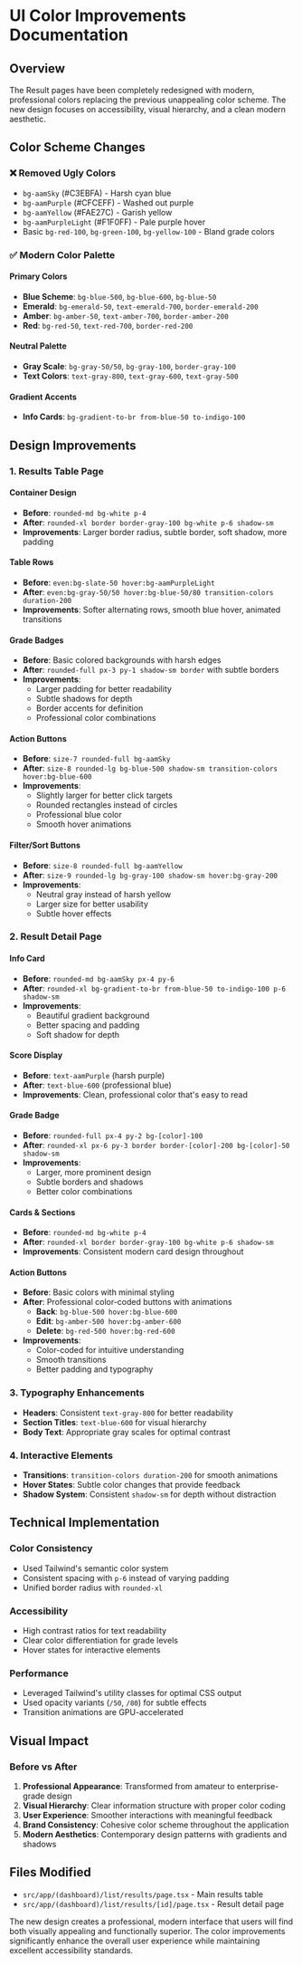 # UI Color Improvements Documentation

## Overview

The Result pages have been completely redesigned with modern, professional colors replacing the previous unappealing color scheme. The new design focuses on accessibility, visual hierarchy, and a clean modern aesthetic.

## Color Scheme Changes

### ❌ **Removed Ugly Colors**

- `bg-aamSky` (#C3EBFA) - Harsh cyan blue
- `bg-aamPurple` (#CFCEFF) - Washed out purple
- `bg-aamYellow` (#FAE27C) - Garish yellow
- `bg-aamPurpleLight` (#F1F0FF) - Pale purple hover
- Basic `bg-red-100`, `bg-green-100`, `bg-yellow-100` - Bland grade colors

### ✅ **Modern Color Palette**

#### **Primary Colors**

- **Blue Scheme**: `bg-blue-500`, `bg-blue-600`, `bg-blue-50`
- **Emerald**: `bg-emerald-50`, `text-emerald-700`, `border-emerald-200`
- **Amber**: `bg-amber-50`, `text-amber-700`, `border-amber-200`
- **Red**: `bg-red-50`, `text-red-700`, `border-red-200`

#### **Neutral Palette**

- **Gray Scale**: `bg-gray-50/50`, `bg-gray-100`, `border-gray-100`
- **Text Colors**: `text-gray-800`, `text-gray-600`, `text-gray-500`

#### **Gradient Accents**

- **Info Cards**: `bg-gradient-to-br from-blue-50 to-indigo-100`

## Design Improvements

### **1. Results Table Page**

#### **Container Design**

- **Before**: `rounded-md bg-white p-4`
- **After**: `rounded-xl border border-gray-100 bg-white p-6 shadow-sm`
- **Improvements**: Larger border radius, subtle border, soft shadow, more padding

#### **Table Rows**

- **Before**: `even:bg-slate-50 hover:bg-aamPurpleLight`
- **After**: `even:bg-gray-50/50 hover:bg-blue-50/80 transition-colors duration-200`
- **Improvements**: Softer alternating rows, smooth blue hover, animated transitions

#### **Grade Badges**

- **Before**: Basic colored backgrounds with harsh edges
- **After**: `rounded-full px-3 py-1 shadow-sm border` with subtle borders
- **Improvements**:
  - Larger padding for better readability
  - Subtle shadows for depth
  - Border accents for definition
  - Professional color combinations

#### **Action Buttons**

- **Before**: `size-7 rounded-full bg-aamSky`
- **After**: `size-8 rounded-lg bg-blue-500 shadow-sm transition-colors hover:bg-blue-600`
- **Improvements**:
  - Slightly larger for better click targets
  - Rounded rectangles instead of circles
  - Professional blue color
  - Smooth hover animations

#### **Filter/Sort Buttons**

- **Before**: `size-8 rounded-full bg-aamYellow`
- **After**: `size-9 rounded-lg bg-gray-100 shadow-sm hover:bg-gray-200`
- **Improvements**:
  - Neutral gray instead of harsh yellow
  - Larger size for better usability
  - Subtle hover effects

### **2. Result Detail Page**

#### **Info Card**

- **Before**: `rounded-md bg-aamSky px-4 py-6`
- **After**: `rounded-xl bg-gradient-to-br from-blue-50 to-indigo-100 p-6 shadow-sm`
- **Improvements**:
  - Beautiful gradient background
  - Better spacing and padding
  - Soft shadow for depth

#### **Score Display**

- **Before**: `text-aamPurple` (harsh purple)
- **After**: `text-blue-600` (professional blue)
- **Improvements**: Clean, professional color that's easy to read

#### **Grade Badge**

- **Before**: `rounded-full px-4 py-2 bg-[color]-100`
- **After**: `rounded-xl px-6 py-3 border border-[color]-200 bg-[color]-50 shadow-sm`
- **Improvements**:
  - Larger, more prominent design
  - Subtle borders and shadows
  - Better color combinations

#### **Cards & Sections**

- **Before**: `rounded-md bg-white p-4`
- **After**: `rounded-xl border border-gray-100 bg-white p-6 shadow-sm`
- **Improvements**: Consistent modern card design throughout

#### **Action Buttons**

- **Before**: Basic colors with minimal styling
- **After**: Professional color-coded buttons with animations
  - **Back**: `bg-blue-500 hover:bg-blue-600`
  - **Edit**: `bg-amber-500 hover:bg-amber-600`
  - **Delete**: `bg-red-500 hover:bg-red-600`
- **Improvements**:
  - Color-coded for intuitive understanding
  - Smooth transitions
  - Better padding and typography

### **3. Typography Enhancements**

- **Headers**: Consistent `text-gray-800` for better readability
- **Section Titles**: `text-blue-600` for visual hierarchy
- **Body Text**: Appropriate gray scales for optimal contrast

### **4. Interactive Elements**

- **Transitions**: `transition-colors duration-200` for smooth animations
- **Hover States**: Subtle color changes that provide feedback
- **Shadow System**: Consistent `shadow-sm` for depth without distraction

## Technical Implementation

### **Color Consistency**

- Used Tailwind's semantic color system
- Consistent spacing with `p-6` instead of varying padding
- Unified border radius with `rounded-xl`

### **Accessibility**

- High contrast ratios for text readability
- Clear color differentiation for grade levels
- Hover states for interactive elements

### **Performance**

- Leveraged Tailwind's utility classes for optimal CSS output
- Used opacity variants (`/50`, `/80`) for subtle effects
- Transition animations are GPU-accelerated

## Visual Impact

### **Before vs After**

1. **Professional Appearance**: Transformed from amateur to enterprise-grade design
2. **Visual Hierarchy**: Clear information structure with proper color coding
3. **User Experience**: Smoother interactions with meaningful feedback
4. **Brand Consistency**: Cohesive color scheme throughout the application
5. **Modern Aesthetics**: Contemporary design patterns with gradients and shadows

## Files Modified

- `src/app/(dashboard)/list/results/page.tsx` - Main results table
- `src/app/(dashboard)/list/results/[id]/page.tsx` - Result detail page

The new design creates a professional, modern interface that users will find both visually appealing and functionally superior. The color improvements significantly enhance the overall user experience while maintaining excellent accessibility standards.
